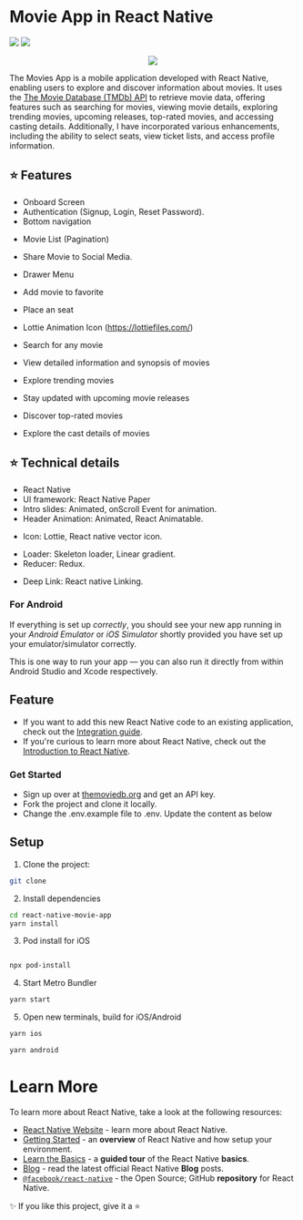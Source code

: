 # Movie App in React Native

[![](https://img.shields.io/badge/Facebook-NguyenVanTinh-blue)](https://www.facebook.com/nguyenvantinh06.py/)
[![](https://img.shields.io/badge/Gmail-nguyenvantinh06%40gmail.com-red)](mailto:nguyenvantinh06@gmail.com)

<center><a href="https://instamobile.io/app-templates/food-app-template/"><img src="https://www.instamobile.io/wp-content/uploads/2019/07/Screen-Shot-2019-07-22-at-8.56.44-PM.png" /></a></center>

The Movies App is a mobile application developed with React Native, enabling users to explore and discover information about movies. It uses
the [The Movie Database (TMDb) API](https://www.themoviedb.org/documentation/api) to retrieve movie data, offering features such as searching for movies, viewing movie details, exploring trending movies, upcoming releases, top-rated movies, and accessing casting details. Additionally, I have incorporated various enhancements, including the ability to select seats, view ticket lists, and access profile information.

<!-- # Getting Started -->

<!-- > **Note**: Make sure you have completed the [React Native - Environment Setup](https://reactnative.dev/docs/environment-setup) instructions till "Creating a new application" step, before proceeding. -->

## :star: Features

- Onboard Screen
- Authentication (Signup, Login, Reset Password).
- Bottom navigation
<!-- - Network connection state with SnackBar -->
- Movie List (Pagination)
- Share Movie to Social Media.
- Drawer Menu
- Add movie to favorite
- Place an seat
- Lottie Animation Icon (https://lottiefiles.com/)
- Search for any movie
- View detailed information and synopsis of movies
- Explore trending movies
- Stay updated with upcoming movie releases
- Discover top-rated movies
- Explore the cast details of movies
  <!-- - Login with Touch/Face ID. -->
  <!-- - Real time update. -->
  <!-- - Header Animation. -->

  <!-- - Payment Methods: cash, credit card. -->
  <!-- - Push notification to user whenever order status, user information change. -->
  <!-- - Send email for reseting password as well as update order information. -->
  <!-- - Review, Comment, Rating Product (In Processing) -->

## :star: Technical details

- React Native
- UI framework: React Native Paper
- Intro slides: Animated, onScroll Event for animation.
- Header Animation: Animated, React Animatable.
<!-- - Form: Redux form validation. -->
- Icon: Lottie, React native vector icon.
<!-- - Payment: React native credit card, Stripe server for card validation checking. -->
- Loader: Skeleton loader, Linear gradient.
- Reducer: Redux.
<!-- - Image Picker: React native image picker. -->
- Deep Link: React native Linking.
<!-- - Touch/Face ID: react native touch id, react native keychain, expo authentication -->

### For Android

If everything is set up _correctly_, you should see your new app running in your _Android Emulator_ or _iOS Simulator_ shortly provided you have set up your emulator/simulator correctly.

This is one way to run your app — you can also run it directly from within Android Studio and Xcode respectively.

## Feature

- If you want to add this new React Native code to an existing application, check out the [Integration guide](https://reactnative.dev/docs/integration-with-existing-apps).
- If you're curious to learn more about React Native, check out the [Introduction to React Native](https://reactnative.dev/docs/getting-started).

### Get Started

- Sign up over at [themoviedb.org](https://www.themoviedb.org) and get an API key.
- Fork the project and clone it locally.
- Change the .env.example file to .env. Update the content as below
  
## Setup

1. Clone the project:

```bash
git clone
```

2. Install dependencies

```bash
cd react-native-movie-app
yarn install
```

3. Pod install for iOS

```bash

npx pod-install
```

4. Start Metro Bundler

```bash
yarn start
```

5. Open new terminals, build for iOS/Android

```bash
yarn ios
```

```bash
yarn android
```

<!-- ### Demo
<div style="display: flex; flex-wrap: wrap">
 <img src=""  width="250">
 <img src=""  width="250">
</div> -->

# Learn More

To learn more about React Native, take a look at the following resources:

- [React Native Website](https://reactnative.dev) - learn more about React Native.
- [Getting Started](https://reactnative.dev/docs/environment-setup) - an **overview** of React Native and how setup your environment.
- [Learn the Basics](https://reactnative.dev/docs/getting-started) - a **guided tour** of the React Native **basics**.
- [Blog](https://reactnative.dev/blog) - read the latest official React Native **Blog** posts.
- [`@facebook/react-native`](https://github.com/facebook/react-native) - the Open Source; GitHub **repository** for React Native.

✨ If you like this project, give it a ⭐
